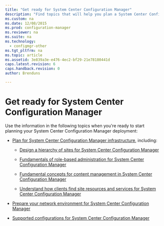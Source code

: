 ```yaml
---
title: "Get ready for System Center Configuration Manager"
description: "Find topics that will help you plan a System Center Configuration Manager deployment."
ms.custom: na
ms.date: 12/08/2015
ms.prod: configuration-manager
ms.reviewer: na
ms.suite: na
ms.technology:
  - configmgr-other
ms.tgt_pltfrm: na
ms.topic: article
ms.assetid: 3e839a3e-e476-4ec2-bf29-21e78180441d
caps.latest.revision: 6
caps.handback.revision: 0
author: Brenduns

---
```

# Get ready for System Center Configuration Manager
Use the information in the following topics when you're ready to start planning your System Center Configuration Manager deployment:  

-   [Plan for System Center Configuration Manager infrastructure](../Topic/Plan%20for%20System%20Center%20Configuration%20Manager%20infrastructure.md), including:  

    -   [Design a hierarchy of sites for System Center Configuration Manager](../../core/plan-design/hierarchy/design-a-hierarchy-of-sites.md)  

    -   [Fundamentals of role-based administration for System Center Configuration Manager](../../core/understand/fundamentals-of-role-based-administration.md)  

    -   [Fundamental concepts for content management in System Center Configuration Manager](../../core/plan-design/hierarchy/fundamental-concepts-for-content-management.md)  

    -   [Understand how clients find site resources and services for System Center Configuration Manager](../../core/plan-design/hierarchy/understand-how-clients-find-site-resources-and-services.md)  

-   [Prepare your network environment for System Center Configuration Manager](../Topic/Prepare%20your%20network%20environment%20for%20System%20Center%20Configuration%20Manager.md)  

-   [Supported configurations for System Center Configuration Manager](../../core/plan-design/configs/supported-configurations.md)  
